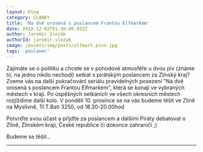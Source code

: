 ```yaml
---
layout: blog
category: CLANKY
title: 'Na dvě orosená s poslancem Frantou Elfmarkem'
date: 2018-12-02T01:30:00.032Z
author: Jaromír Slezák 
authorId: jaromir.slezak
image: /assets/img/posts/elfmark_pivo.jpg
tags: 'poslanec'
---
```


Zajímáte se o politiku a chcete se v pohodové atmosféře u dvou piv (známe to, na jedno nikdo nechodí) setkat s pirátským poslancem za Zlínský kraj? Zveme vás na další pokračování seriálu pravidelných posezení "Na dvě orosená s poslancem Frantou Elfmarkem", která se konají ve vybraných městech v kraji. Po úspěšných setkáních ve všech okresních městech rozjíždíme další kolo. V pondělí 10. prosince se na vás budeme těšit ve Zlíně na Myslivně, Tř.T.Bati 3250, od 18.30-20.00hod

Potvrďte svou účast a přijďte za poslancem a dalšími Piráty debatovat o Zlíně, Zlínském kraji, České republice či dokonce zahraničí ;)

Budeme se těšit...
- - -
